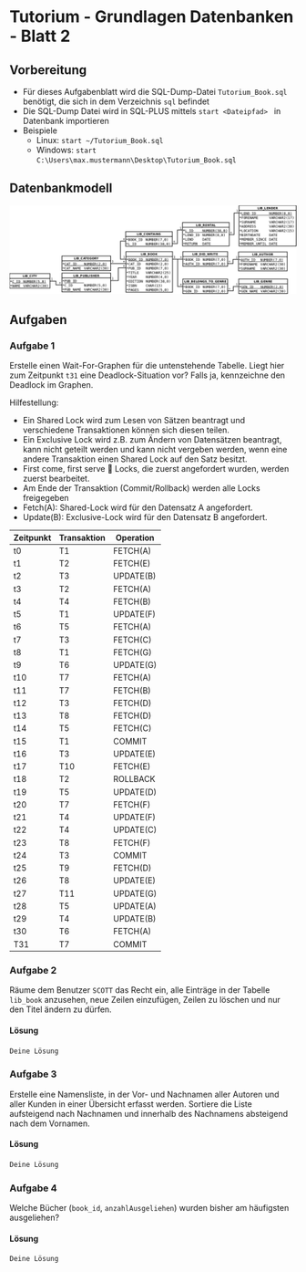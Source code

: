 # Tutorium - Grundlagen Datenbanken - Blatt 2

## Vorbereitung

* Für dieses Aufgabenblatt wird die SQL-Dump-Datei `Tutorium_Book.sql` benötigt, die sich in dem Verzeichnis `sql` befindet
* Die SQL-Dump Datei wird in SQL-PLUS mittels `start <Dateipfad> ` in Datenbank importieren
* Beispiele
  * Linux: `start ~/Tutorium_Book.sql`
  * Windows: `start C:\Users\max.mustermann\Desktop\Tutorium_Book.sql`

## Datenbankmodell
![Datenbankmodell](./img/Schema_mit_Beziehungen.png)

## Aufgaben

### Aufgabe 1
Erstelle einen Wait-For-Graphen für die untenstehende Tabelle. Liegt hier zum Zeitpunkt `t31` eine Deadlock-Situation vor? Falls ja, kennzeichne den Deadlock im Graphen.

Hilfestellung:
* Ein Shared Lock wird zum Lesen von Sätzen beantragt und verschiedene Transaktionen können sich diesen teilen.
* Ein Exclusive Lock wird z.B. zum Ändern von Datensätzen beantragt, kann nicht geteilt werden und kann nicht vergeben werden, wenn eine andere Transaktion einen Shared Lock auf den Satz besitzt.
* First come, first serve  Locks, die zuerst angefordert wurden, werden zuerst bearbeitet.
* Am Ende der Transaktion (Commit/Rollback) werden alle Locks freigegeben
* Fetch(A): Shared-Lock wird für den Datensatz A angefordert.
*  Update(B): Exclusive-Lock wird für den Datensatz B angefordert.

| Zeitpunkt | Transaktion | Operation |
| --------- | ----------- | ----------|
| t0        | T1          | FETCH(A)  |
| t1        | T2          | FETCH(E)  |
| t2        | T3          | UPDATE(B) |
| t3        | T2          | FETCH(A)  |
| t4        | T4          | FETCH(B)  |
| t5        | T1          | UPDATE(F) |
| t6        | T5          | FETCH(A)  |
| t7        | T3          | FETCH(C)  |
| t8        | T1          | FETCH(G)  |
| t9        | T6          | UPDATE(G) |
| t10       | T7          | FETCH(A)  |
| t11       | T7          | FETCH(B)  |
| t12       | T3          | FETCH(D)  |
| t13       | T8          | FETCH(D)  |
| t14       | T5          | FETCH(C)  |
| t15       | T1          | COMMIT    |
| t16       | T3          | UPDATE(E) |
| t17       | T10         | FETCH(E)  |
| t18       | T2          | ROLLBACK  |
| t19       | T5          | UPDATE(D) |
| t20       | T7          | FETCH(F)  |
| t21       | T4          | UPDATE(F) |
| t22       | T4          | UPDATE(C) |
| t23       | T8          | FETCH(F)  |
| t24       | T3          | COMMIT    |
| t25       | T9          | FETCH(D)  |
| t26       | T8          | UPDATE(E) |
| t27       | T11         | UPDATE(G) |
| t28       | T5          | UPDATE(A) |
| t29       | T4          | UPDATE(B) |
| t30       | T6          | FETCH(A)  |
| T31       | T7          | COMMIT    |


### Aufgabe 2
Räume  dem Benutzer `SCOTT` das Recht ein, alle Einträge in der Tabelle `lib_book` anzusehen, neue Zeilen einzufügen, Zeilen zu löschen und nur den Titel ändern zu dürfen.

#### Lösung
```sql
Deine Lösung
```

### Aufgabe 3
Erstelle eine Namensliste, in der Vor- und Nachnamen aller Autoren und aller Kunden in einer Übersicht erfasst werden. Sortiere die Liste aufsteigend nach Nachnamen und innerhalb des Nachnamens absteigend nach dem Vornamen.

#### Lösung
```sql
Deine Lösung
```

### Aufgabe 4
Welche Bücher (`book_id`, `anzahlAusgeliehen`) wurden bisher am häufigsten ausgeliehen?

#### Lösung
```sql
Deine Lösung
```
